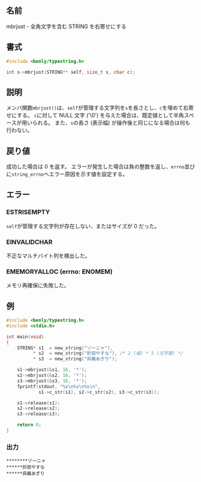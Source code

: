 ## 名前

mbrjust - 全角文字を含む STRING を右寄せにする

## 書式

```c
#include <benly/typestring.h>

int s->mbrjust(STRING** self, size_t s, char c);
```

## 説明

メンバ関数`mbrjust()`は、`self`が管理する文字列を`s`を長さとし、`c`を埋めて右寄せにする。
`c`に対して NULL 文字 ('\0') を与えた場合は、既定値として半角スペースが用いられる。
また、`s`の長さ (表示幅) が操作後と同じになる場合は何も行わない。

## 戻り値

成功した場合は 0 を返す。
エラーが発生した場合は負の整数を返し、`errno`並びに`string_errno`へエラー原因を示す値を設定する。

## エラー

### ESTRISEMPTY

`self`が管理する文字列が存在しない、またはサイズが 0 だった。

### EINVALIDCHAR

不正なマルチバイト列を検出した。

### EMEMORYALLOC (errno: ENOMEM)

メモリ再確保に失敗した。

## 例

```c
#include <benly/typestring.h>
#include <stdio.h>

int main(void)
{
    STRING* s1  = new_string("ソーニャ"),
          * s2  = new_string("折部やすな"), /* 2 (幅) * 5 (文字数) */
          * s3  = new_string("呉織あぎり");

    s1->mbrjust(&s1, 16, '*');
    s2->mbrjust(&s2, 16, '*');
    s3->mbrjust(&s3, 16, '*');
    fprintf(stdout, "%s\n%s\n%s\n",
            s1->c_str(s1), s2->c_str(s2), s3->c_str(s3));

    s1->release(s1);
    s2->release(s2);
    s3->release(s3);

    return 0;
}
```

### 出力

```
********ソーニャ
******折部やすな
******呉織あぎり
```
